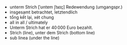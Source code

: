 
- unterm Strich	[ˈʊntɐm ʃtʁɪç]	Redewendung (umgangspr.)	
- insgesamt betrachtet, letztendlich
- tổng kết lại, xét chung	
- all in all / ultimately	
- Unterm Strich hat er 40 000 Euro bezahlt.	
- Strich (line), unter dem Strich (bottom line)	
- sub linea (under the line)